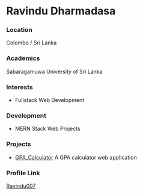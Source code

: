# Ravindu Dharmadasa

### Location

Colombo / Sri Lanka

### Academics

Sabaragamuwa University of Sri Lanka

### Interests

- Fullstack Web Development

### Development

- MERN Stack Web Projects

### Projects

- [GPA_Calculator](https://github.com/Ravindu007/GPA---Calculator) A GPA calculator web application

### Profile Link

[Ravindu007](https://github.com/Ravindu007)